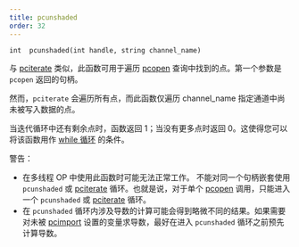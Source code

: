 ```yaml
---
title: pcunshaded
order: 32
---
```

`int  pcunshaded(int handle, string channel_name)`

与 [pciterate](/zh-cn/houdini-vex/point-clouds-and-3d-images/pciterate "此函数可用于遍历pcopen查询中找到的所有点。") 类似，此函数可用于遍历 [pcopen](/zh-cn/houdini-vex/point-clouds-and-3d-images/pcopen "返回点云文件的句柄。") 查询中找到的点。第一个参数是 `pcopen` 返回的句柄。

然而，`pciterate` 会遍历所有点，而此函数仅遍历 channel_name 指定通道中尚未被写入数据的点。

当迭代循环中还有剩余点时，函数返回 1；当没有更多点时返回 0。这使得您可以将该函数用作 [while 循环](../statement.html) 的条件。

警告：

- 在多线程 OP 中使用此函数时可能无法正常工作。
 不能对同一个句柄嵌套使用 `pcunshaded` 或 [pciterate](/zh-cn/houdini-vex/point-clouds-and-3d-images/pciterate "此函数可用于遍历pcopen查询中找到的所有点。") 循环。也就是说，对于单个 [pcopen](/zh-cn/houdini-vex/point-clouds-and-3d-images/pcopen "返回点云文件的句柄。") 调用，只能进入一个 `pcunshaded` 或 [pciterate](/zh-cn/houdini-vex/point-clouds-and-3d-images/pciterate "此函数可用于遍历pcopen查询中找到的所有点。") 循环。
- 在 `pcunshaded` 循环内涉及导数的计算可能会得到略微不同的结果。如果需要对未被 [pcimport](/zh-cn/houdini-vex/point-clouds-and-3d-images/pcimport "在pciterate或pcunshaded循环中从点云导入通道数据。") 设置的变量求导数，最好在进入 `pcunshaded` 循环之前预先计算导数。
